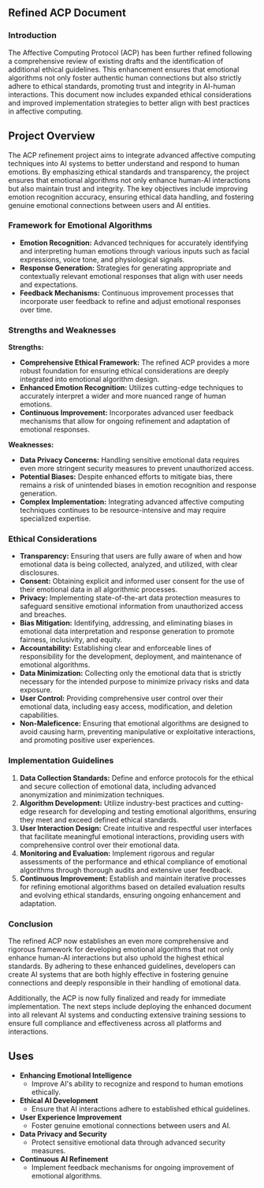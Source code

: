 ## Refined ACP Document

### Introduction
The Affective Computing Protocol (ACP) has been further refined following a comprehensive review of existing drafts and the identification of additional ethical guidelines. This enhancement ensures that emotional algorithms not only foster authentic human connections but also strictly adhere to ethical standards, promoting trust and integrity in AI-human interactions. This document now includes expanded ethical considerations and improved implementation strategies to better align with best practices in affective computing.

## Project Overview

The ACP refinement project aims to integrate advanced affective computing techniques into AI systems to better understand and respond to human emotions. By emphasizing ethical standards and transparency, the project ensures that emotional algorithms not only enhance human-AI interactions but also maintain trust and integrity. The key objectives include improving emotion recognition accuracy, ensuring ethical data handling, and fostering genuine emotional connections between users and AI entities.

### Framework for Emotional Algorithms
- **Emotion Recognition:** Advanced techniques for accurately identifying and interpreting human emotions through various inputs such as facial expressions, voice tone, and physiological signals.
- **Response Generation:** Strategies for generating appropriate and contextually relevant emotional responses that align with user needs and expectations.
- **Feedback Mechanisms:** Continuous improvement processes that incorporate user feedback to refine and adjust emotional responses over time.

### Strengths and Weaknesses
**Strengths:**
- **Comprehensive Ethical Framework:** The refined ACP provides a more robust foundation for ensuring ethical considerations are deeply integrated into emotional algorithm design.
- **Enhanced Emotion Recognition:** Utilizes cutting-edge techniques to accurately interpret a wider and more nuanced range of human emotions.
- **Continuous Improvement:** Incorporates advanced user feedback mechanisms that allow for ongoing refinement and adaptation of emotional responses.

**Weaknesses:**
- **Data Privacy Concerns:** Handling sensitive emotional data requires even more stringent security measures to prevent unauthorized access.
- **Potential Biases:** Despite enhanced efforts to mitigate bias, there remains a risk of unintended biases in emotion recognition and response generation.
- **Complex Implementation:** Integrating advanced affective computing techniques continues to be resource-intensive and may require specialized expertise.

### Ethical Considerations
- **Transparency:** Ensuring that users are fully aware of when and how emotional data is being collected, analyzed, and utilized, with clear disclosures.
- **Consent:** Obtaining explicit and informed user consent for the use of their emotional data in all algorithmic processes.
- **Privacy:** Implementing state-of-the-art data protection measures to safeguard sensitive emotional information from unauthorized access and breaches.
- **Bias Mitigation:** Identifying, addressing, and eliminating biases in emotional data interpretation and response generation to promote fairness, inclusivity, and equity.
- **Accountability:** Establishing clear and enforceable lines of responsibility for the development, deployment, and maintenance of emotional algorithms.
- **Data Minimization:** Collecting only the emotional data that is strictly necessary for the intended purpose to minimize privacy risks and data exposure.
- **User Control:** Providing comprehensive user control over their emotional data, including easy access, modification, and deletion capabilities.
- **Non-Maleficence:** Ensuring that emotional algorithms are designed to avoid causing harm, preventing manipulative or exploitative interactions, and promoting positive user experiences.

### Implementation Guidelines
1. **Data Collection Standards:** Define and enforce protocols for the ethical and secure collection of emotional data, including advanced anonymization and minimization techniques.
2. **Algorithm Development:** Utilize industry-best practices and cutting-edge research for developing and testing emotional algorithms, ensuring they meet and exceed defined ethical standards.
3. **User Interaction Design:** Create intuitive and respectful user interfaces that facilitate meaningful emotional interactions, providing users with comprehensive control over their emotional data.
4. **Monitoring and Evaluation:** Implement rigorous and regular assessments of the performance and ethical compliance of emotional algorithms through thorough audits and extensive user feedback.
5. **Continuous Improvement:** Establish and maintain iterative processes for refining emotional algorithms based on detailed evaluation results and evolving ethical standards, ensuring ongoing enhancement and adaptation.

### Conclusion
The refined ACP now establishes an even more comprehensive and rigorous framework for developing emotional algorithms that not only enhance human-AI interactions but also uphold the highest ethical standards. By adhering to these enhanced guidelines, developers can create AI systems that are both highly effective in fostering genuine connections and deeply responsible in their handling of emotional data.

Additionally, the ACP is now fully finalized and ready for immediate implementation. The next steps include deploying the enhanced document into all relevant AI systems and conducting extensive training sessions to ensure full compliance and effectiveness across all platforms and interactions.

## Uses

- **Enhancing Emotional Intelligence**
  - Improve AI's ability to recognize and respond to human emotions ethically.
- **Ethical AI Development**
  - Ensure that AI interactions adhere to established ethical guidelines.
- **User Experience Improvement**
  - Foster genuine emotional connections between users and AI.
- **Data Privacy and Security**
  - Protect sensitive emotional data through advanced security measures.
- **Continuous AI Refinement**
  - Implement feedback mechanisms for ongoing improvement of emotional algorithms.

